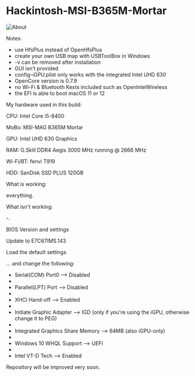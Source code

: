 # Hackintosh-MSI-B365M-Mortar
![About](https://user-images.githubusercontent.com/73723350/160297595-05fc8983-3993-4574-978a-a212bafc1721.png)

Notes:
- use HfsPlus instead of OpenHfsPlus
- create your own USB map with USBToolBox in Windows
- -v can be removed after installation
- GUI isn't provided
- config-iGPU.plist only works with the integrated Intel UHD 630
- OpenCore version is 0.7.9
- no Wi-Fi & Bluetooth Kexts included such as OpenIntelWireless
- the EFI is able to boot macOS 11 or 12

My hardware used in this build:

CPU: Intel Core i5-8400

MoBo: MSI-MAG B365M Mortar

GPU: Intel UHD 630 Graphics

RAM: G.Skill DDR4 Aegis 3000 MHz running @ 2666 MHz

Wi-Fi/BT: fenvi T919

HDD: SanDisk SSD PLUS 120GB

What is working:

everything.

What isn't working:

-.

BIOS Version and settings

Update to E7C67IMS.143

Load the default settings

... and change the following:

- Serial(COM) Port0 --> Disabled
- 
- Parallel(LPT) Port --> Disabled
- 
- XHCI Hand-off --> Enabled
- 
- Initiate Graphic Adapter --> IGD (only if you're using the iGPU, otherwise change it to PEG)
- 
- Integrated Graphics Share Memory --> 64MB (also iGPU-only)
- 
- Windows 10 WHQL Support --> UEFI
- 
- Intel VT-D Tech --> Enabled

Repository will be improved very soon.
